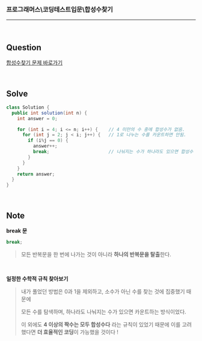 ### 프로그래머스\코딩테스트입문\합성수찾기

---

<br/>

## Question

[합성수찾기 문제 바로가기](https://school.programmers.co.kr/learn/courses/30/lessons/120846)

<br/>

## Solve

```java
class Solution {
  public int solution(int n) {
    int answer = 0;

    for (int i = 4; i <= n; i++) {    // 4 미만의 수 중에 합성수가 없음.
      for (int j = 2; j < i; j++) {   // 1로 나누는 수를 카운트하면 안됨.
        if (i%j == 0) {
          answer++;
          break;                      // 나눠지는 수가 하나라도 있으면 합성수 !
        }
      }
    }
    return answer;
  }
}
```

<br/>

## Note

**break 문**

```java
break;
```

> 모든 반복문을 한 번에 나가는 것이 아니라 **하나의 반복문을 탈출**한다.

<br/>

**일정한 수학적 규칙 찾아보기**

> 내가 풀었던 방법은 0과 1을 제외하고, 소수가 아닌 수를 찾는 것에 집중했기 때문에
>
> 모든 수를 탐색하며, 하나라도 나눠지는 수가 있으면 카운트하는 방식이었다.
>
> 이 외에도 **4 이상의 짝수는 모두 합성수다** 라는 규칙이 있었기 때문에 이를 고려했다면 **더 효율적인 코딩**이 가능했을 것이다 !
